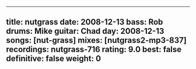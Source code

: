 
---
title: nutgrass
date: 2008-12-13
bass:	Rob
drums:	Mike
guitar:	Chad
day: 2008-12-13
songs: [nut-grass]
mixes: [nutgrass2-mp3-837]
recordings: nutgrass-716
rating: 9.0
best: false
definitive: false
weight: 0
---
